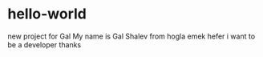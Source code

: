 # hello-world
new project for Gal
My name is Gal Shalev from hogla emek hefer
i want to be a developer
thanks
